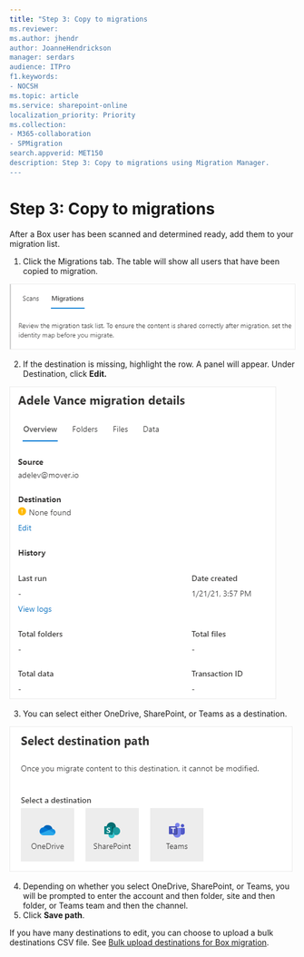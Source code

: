 ```yaml
---
title: "Step 3: Copy to migrations
ms.reviewer: 
ms.author: jhendr
author: JoanneHendrickson
manager: serdars
audience: ITPro
f1.keywords:
- NOCSH
ms.topic: article
ms.service: sharepoint-online
localization_priority: Priority
ms.collection: 
- M365-collaboration
- SPMigration
search.appverid: MET150
description: Step 3: Copy to migrations using Migration Manager.
---
```


# Step 3: Copy to migrations 

After a Box user has been scanned and determined ready, add them to your migration list.  

1. Click the Migrations tab. The table will show all users that have been copied to migration.

![Migrations tab](media/mm-box-migration-tab.png) 

2. If the destination is missing, highlight the row.  A panel will appear. Under Destination, click **Edit.**

![Single user edit](media/mm-migrations-single-user-edit.png)

3. You can select either OneDrive, SharePoint, or Teams as a destination.

![edit destination path](media/mm-select-destination-path.png)

4. Depending on whether you select OneDrive, SharePoint, or Teams, you will be prompted to enter the account and then folder, site and then folder, or Teams team and then the channel. 
5. Click **Save path**.

If you have many destinations to edit, you can choose to upload a bulk destinations CSV file. See [Bulk upload destinations for Box migration](mm-box-bulk-upload-destinations.md).

